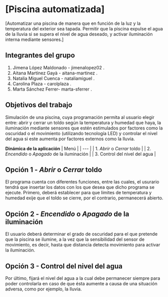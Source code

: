 # [Piscina automatizada]

[Automatizar una piscina de manera que en función de la luz y la temperatura del exterior sea tapada. Permitir que la piscina expulse el agua de la lluvia si se supera el nivel de agua deseado, y activar iluminación interna mediante sensores.]

## Integrantes del grupo

 1. Jimena López Maldonado - jimenalopez02 .
 2. Aitana Martínez Gayà -  aitana-martinez .
 3. Natalia Miguel Cuenca -  nataliamiguel .
 4. Carolina Plaza -  carolplaza .
 5. Marta Sánchez Ferrer-  marta-sferrer .

## Objetivos del trabajo
Simulación de una piscina, cuya programación permita al usuario elegir entre: abrir y cerrar un toldo según la temperatura y humedad que haya, la iluminación mediante sensores que estén estimulados por factores como la oscuridad o el movimiento (utilizando tecnología LED) y controlar el nivel del agua si este aumenta por factores externos como la lluvia.

**Dinámica de la aplicación**
| Menú |
| --- |
| 1. *Abrir* o *Cerrar* toldo  |
| 2. *Encendido* o *Apagado* de la iluminación |
| 3. Control del nivel del agua |

## Opción 1 - *Abrir* o *Cerrar* toldo
El programa cuenta con diferentes funciones, entre las cuales, el usurario tendrá que insertar los datos con los que desea que dicho programa se ejecute. 
Primero, deberá establecer para que límites de temperatura y humedad exije que el toldo se cierre, por el contrario, permanecerá abierto. 

## Opción 2 - *Encendido* o *Apagado* de la iluminación
El usuario deberá determinar el grado de oscuridad para el que pretende que la piscina se ilumine, a la vez que la sensibilidad del sensor de movimiento, es decir, hasta que distancia detecta movimiento para activar la iluminación. 

## Opción 3 - Control del nivel del agua
Por último, fijará el nivel del agua a la cual debe permanecer siempre para poder controlarla en caso de que ésta aumente a causa de una situación adversa, como por ejemplo, la lluvia. 


